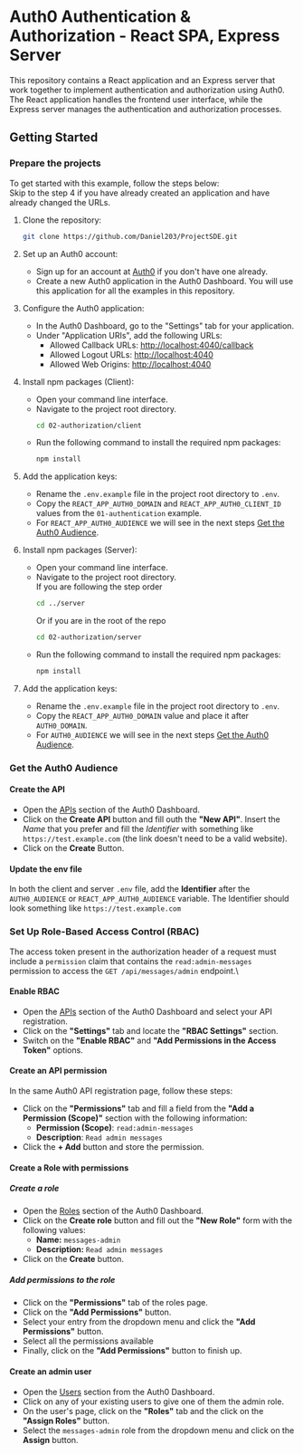 # Auth0 Authentication & Authorization - React SPA, Express Server

This repository contains a React application and an Express server that work
together to implement authentication and authorization using Auth0. The React
application handles the frontend user interface, while the Express server
manages the authentication and authorization processes.

## Getting Started

### Prepare the projects

To get started with this example, follow the steps below: \
Skip to the step 4 if you have already created an application and have already
changed the URLs.

1. Clone the repository:
    ``` bash
    git clone https://github.com/Daniel203/ProjectSDE.git
    ```

2. Set up an Auth0 account:
    - Sign up for an account at [Auth0](https://auth0.com) if you don't have one already.
    - Create a new Auth0 application in the Auth0 Dashboard. You will use this
      application for all the examples in this repository.

3. Configure the Auth0 application:
    - In the Auth0 Dashboard, go to the "Settings" tab for your application.
    - Under "Application URIs", add the following URLs:
        * Allowed Callback URLs: <http://localhost:4040/callback>
        * Allowed Logout URLs: <http://localhost:4040>
        * Allowed Web Origins: <http://localhost:4040>

4. Install npm packages (Client):
    - Open your command line interface.
    - Navigate to the project root directory.
        ``` bash
        cd 02-authorization/client
        ```    	
    - Run the following command to install the required npm packages:
        ``` bash
        npm install
        ```    	

5. Add the application keys:
    - Rename the `.env.example` file in the project root directory to `.env`.
    - Copy the `REACT_APP_AUTH0_DOMAIN` and `REACT_APP_AUTH0_CLIENT_ID` values
      from the `01-authentication` example.
    - For `REACT_APP_AUTH0_AUDIENCE` we will see in the next steps 
      [Get the Auth0 Audience](#get-the-auth0-audience).

6. Install npm packages (Server):
    - Open your command line interface.
    - Navigate to the project root directory.\
      If you are following the step order
        ``` bash
        cd ../server
        ```    	
      Or if you are in the root of the repo
        ``` bash
        cd 02-authorization/server
        ```    	
    - Run the following command to install the required npm packages:
        ``` bash
        npm install
        ```    	

7. Add the application keys:
    - Rename the `.env.example` file in the project root directory to `.env`.
    - Copy the `REACT_APP_AUTH0_DOMAIN` value and place it after `AUTH0_DOMAIN`.
    - For `AUTH0_AUDIENCE` we will see in the next steps 
      [Get the Auth0 Audience](#get-the-auth0-audience).

### Get the Auth0 Audience

#### Create the API
  - Open the [APIs](https://manage.auth0.com/#/apis) section of the Auth0 Dashboard.
  - Click on the **Create API** button and fill outh the **"New API"**. Insert
    the *Name* that you prefer and fill the *Identifier* with something like
    `https://test.example.com` (the link doesn't need to be a valid website).
  - Click on the **Create** Button.

#### Update the env file
In both the client and server `.env` file, add the **Identifier** after the
`AUTH0_AUDIENCE` or `REACT_APP_AUTH0_AUDIENCE` variable. The Identifier should 
look something like `https://test.example.com`

### Set Up Role-Based Access Control (RBAC)
The access token present in the authorization header of a request must include
a `permission` claim that contains the `read:admin-messages` permission to
access the `GET /api/messages/admin` endpoint.\

#### Enable RBAC
  - Open the [APIs](https://manage.auth0.com/#/apis) section of the Auth0
    Dashboard and select your API registration.
  - Click on the **"Settings"** tab and locate the **"RBAC Settings"** section.
  - Switch on the **"Enable RBAC"** and **"Add Permissions in the Access
    Token"** options.

#### Create an API permission
In the same Auth0 API registration page, follow these steps:
  - Click on the **"Permissions"** tab and fill a field from the **"Add a
    Permission (Scope)"** section with the following information:
    - **Permission (Scope)**: `read:admin-messages`
    - **Description**: `Read admin messages`
  - Click the **+ Add** button and store the permission.

#### Create a Role with permissions

##### Create a role
  - Open the [Roles](https://manage.auth0.com/#/roles) section of the Auth0
    Dashboard.
  - Click on the **Create role** button and fill out the **"New Role"** form
    with the following values:
    - **Name:** `messages-admin`
    - **Description:** `Read admin messages`
  - Click on the **Create** button.

##### Add permissions to the role
  - Click on the **"Permissions"** tab of the roles page.
  - Click on the **"Add Permissions"** button.
  - Select your entry from the dropdown menu and click the **"Add
    Permissions"** button.
  - Select all the permissions available 
  - Finally, click on the **"Add Permissions"** button to finish up.

#### Create an admin user
  - Open the [Users](https://manage.auth0.com/#/users) section from the Auth0
    Dashboard.
  - Click on any of your existing users to give one of them the admin role.
  - On the user's page, click on the **"Roles"** tab and the click on the **"Assign Roles"** button.
  - Select the `messages-admin` role from the dropdown menu and click on the **Assign** button.
